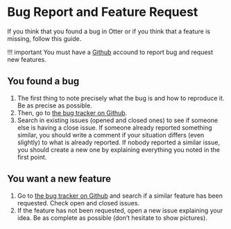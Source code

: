 # Bug Report and Feature Request

If you think that you found a bug in Otter or if you think that a feature is missing, follow this guide.

!!! important
    You must have a [Github](https://github.com) accound to report bug and request new features.

## You found a bug

1. The first thing to note precisely what the bug is and how to reproduce it. Be as precise as possible.
2. Then, go to [the bug tracker on Github](https://github.com/OtterBrowser/otter-browser/issues).
3. Search in existing issues (opened and closed ones) to see if someone else is having a close issue. If someone already reported something similar, you should write a comment if your situation differs (even slightly) to what is already reported. If nobody reported a similar issue, you should create a new one by explaining everything you noted in the first point.

## You want a new feature

1. Go to [the bug tracker on Github](https://github.com/OtterBrowser/otter-browser/issues) and search if a similar feature has been requested. Check open and closed issues.
2. If the feature has not been requested, open a new issue explaining your idea. Be as complete as possible (don’t hesitate to show pictures).
